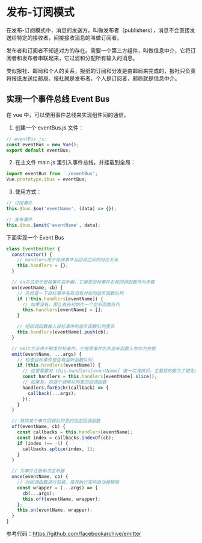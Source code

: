 # 发布-订阅模式

在发布-订阅模式中，消息的发送方，叫做发布者（publishers），消息不会直接发送给特定的接收者，间接接收消息的叫做订阅者。

发布者和订阅者不知道对方的存在。需要一个第三方组件，叫做信息中介，它将订阅者和发布者串联起来，它过滤和分配所有输入的消息。

类似报社、邮局和个人的关系，报纸的订阅和分发是由邮局来完成的，报社只负责将报纸发送给邮局。报社就是发布者，个人是订阅者，邮局就是信息中介。

## 实现一个事件总线 Event Bus

在 vue 中，可以使用事件总线来实现组件间的通信。

1. 创建一个 eventBus.js 文件：

```js
// eventBus.js;
const eventBus = new Vue();
export default eventBus;
```

2. 在主文件 main.js 里引入事件总线，并挂载到全局：

```js
import eventBus from './eventBus';
Vue.prototype.$bus = eventBus;
```

3. 使用方式：

```js
// 订阅事件
this.$bus.$on('eventName', (data) => {});

// 发布事件
this.$bus.$emit('eventName', data);
```

下面实现一个 Event Bus

```js
class EventEmitter {
  constructor() {
    // handlers用于存储事件与回调之间的对应关系
    this.handlers = {};
  }

  // on方法用于安装事件监听器，它接受目标事件名和回调函数作为参数
  on(eventName, cb) {
    // 先检查一下目标事件名有没有对应的监听函数队列
    if (!this.handlers[eventName]) {
      // 如果没有，那么首先初始化一个监听函数队列
      this.handlers[eventName] = [];
    }

    // 把回调函数推入目标事件的监听函数队列里去
    this.handlers[eventName].push(cb);
  }

  // emit方法用于触发目标事件，它接受事件名和监听函数入参作为参数
  emit(eventName, ...args) {
    // 检查目标事件是否有监听函数队列
    if (this.handlers[eventName]) {
      // 这里需要对 this.handlers[eventName] 做一次浅拷贝，主要目的是为了避免通过 once 安装的监听器在移除的过程中出现顺序问题
      const handlers = this.handlers[eventName].slice();
      // 如果有，则逐个调用队列里的回调函数
      handlers.forEach((callback) => {
        callback(...args);
      });
    }
  }

  // 移除某个事件回调队列里的指定回调函数
  off(eventName, cb) {
    const callbacks = this.handlers[eventName];
    const index = callbacks.indexOf(cb);
    if (index !== -1) {
      callbacks.splice(index, 1);
    }
  }

  // 为事件注册单次监听器
  once(eventName, cb) {
    // 对回调函数进行包装，使其执行完毕自动被移除
    const wrapper = (...args) => {
      cb(...args);
      this.off(eventName, wrapper);
    };
    this.on(eventName, wrapper);
  }
}
```


参考代码：https://github.com/facebookarchive/emitter